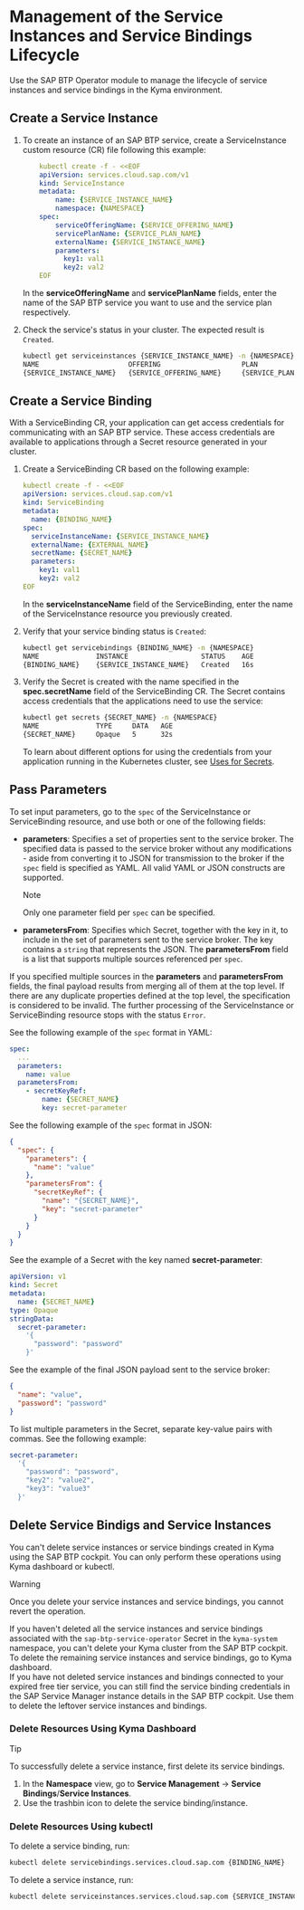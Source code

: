 # Management of the Service Instances and Service Bindings Lifecycle

Use the SAP BTP Operator module to manage the lifecycle of service instances and service bindings in the Kyma environment.

## Create a Service Instance

1.  To create an instance of an SAP BTP service, create a ServiceInstance custom resource (CR) file following this example:

    ```yaml
        kubectl create -f - <<EOF 
        apiVersion: services.cloud.sap.com/v1
        kind: ServiceInstance
        metadata:
            name: {SERVICE_INSTANCE_NAME}
            namespace: {NAMESPACE} 
        spec:
            serviceOfferingName: {SERVICE_OFFERING_NAME}
            servicePlanName: {SERVICE_PLAN_NAME}
            externalName: {SERVICE_INSTANCE_NAME}
            parameters:
              key1: val1
              key2: val2
        EOF
    ```
      In the **serviceOfferingName** and  **servicePlanName** fields, enter the name of the SAP BTP service you want to use and the service plan respectively.
    
2.  Check the service's status in your cluster. The expected result is `Created`.
   
    ```bash
    kubectl get serviceinstances {SERVICE_INSTANCE_NAME} -n {NAMESPACE}
    NAME                      OFFERING                    PLAN                     STATUS    AGE
    {SERVICE_INSTANCE_NAME}   {SERVICE_OFFERING_NAME}     {SERVICE_PLAN_NAME}      Created   44s
    ```

## Create a Service Binding

With a ServiceBinding CR, your application can get access credentials for communicating with an SAP BTP service. 
These access credentials are available to applications through a Secret resource generated in your cluster.

1. Create a ServiceBinding CR based on the following example:

      ```yaml
      kubectl create -f - <<EOF
      apiVersion: services.cloud.sap.com/v1
      kind: ServiceBinding
      metadata:
        name: {BINDING_NAME}
      spec:
        serviceInstanceName: {SERVICE_INSTANCE_NAME}
        externalName: {EXTERNAL_NAME}
        secretName: {SECRET_NAME}
        parameters:
          key1: val1
          key2: val2   
      EOF        
      ```

    In the **serviceInstanceName** field of the ServiceBinding, enter the name of the ServiceInstance resource you previously created.
    
2.  Verify that your service binding status is `Created`:

    ```bash
    kubectl get servicebindings {BINDING_NAME} -n {NAMESPACE}
    NAME              INSTANCE                  STATUS    AGE
    {BINDING_NAME}    {SERVICE_INSTANCE_NAME}   Created   16s    
    ```

3.  Verify the Secret is created with the name specified in the  **spec.secretName** field of the ServiceBinding CR. The Secret contains access credentials that the applications need to use the service:

    ```bash
    kubectl get secrets {SECRET_NAME} -n {NAMESPACE}
    NAME              TYPE     DATA   AGE
    {SECRET_NAME}     Opaque   5      32s
    ```

    To learn about different options for using the credentials from your application running in the Kubernetes cluster, see [Uses for Secrets](https://kubernetes.io/docs/concepts/configuration/secret/#uses-for-secrets).

## Pass Parameters

To set input parameters, go to the `spec` of the ServiceInstance or ServiceBinding resource, and use both or one of the following fields:
* **parameters**: Specifies a set of properties sent to the service broker.
  The specified data is passed to the service broker without any modifications - aside from converting it to JSON for transmission to the broker if the `spec` field is specified as YAML.
  All valid YAML or JSON constructs are supported. 
  > [!NOTE] 
  > Only one parameter field per `spec` can be specified.
* **parametersFrom**: Specifies which Secret, together with the key in it, to include in the set of parameters sent to the service broker.
  The key contains a `string` that represents the JSON. The **parametersFrom** field is a list that supports multiple sources referenced per `spec`.

If you specified multiple sources in the **parameters** and **parametersFrom** fields, the final payload results from merging all of them at the top level.
If there are any duplicate properties defined at the top level, the specification is considered to be invalid. 
The further processing of the ServiceInstance or ServiceBinding resource stops with the status `Error`.

See the following example of the `spec` format in YAML:

```yaml
spec:
  ...
  parameters:
    name: value
  parametersFrom:
    - secretKeyRef:
        name: {SECRET_NAME}
        key: secret-parameter
```

See the following example of the `spec` format in JSON:

```json
{
  "spec": {
    "parameters": {
      "name": "value"
    },
    "parametersFrom": {
      "secretKeyRef": {
        "name": "{SECRET_NAME}",
        "key": "secret-parameter"
      }
    }
  } 
}
```

See the example of a Secret with the key named **secret-parameter**:

```yaml
apiVersion: v1
kind: Secret
metadata:
  name: {SECRET_NAME}
type: Opaque
stringData:
  secret-parameter:
    '{
      "password": "password"
    }'
```

See the example of the final JSON payload sent to the service broker:
```json
{
  "name": "value",
  "password": "password"
}
```

To list multiple parameters in the Secret, separate key-value pairs with commas. See the following example:

```yaml
secret-parameter:
  '{
    "password": "password",
    "key2": "value2",
    "key3": "value3"
  }'
```

## Delete Service Bindigs and Service Instances

You can't delete service instances or service bindings created in Kyma using the SAP BTP cockpit. You can only perform these operations using Kyma dashboard or kubectl.

> [!WARNING]
> Once you delete your service instances and service bindings, you cannot revert the operation.

If you haven't deleted all the service instances and service bindings associated  with the `sap-btp-service-operator` Secret in the `kyma-system` namespace, you can't delete your Kyma cluster from the SAP BTP cockpit. To delete the remaining service instances and service bindings, go to Kyma dashboard.<br>
If you have not deleted service instances and bindings connected to your expired free tier service, you can still find the service binding credentials in the SAP Service Manager instance details in the SAP BTP cockpit. Use them to delete the leftover service instances and bindings.

### Delete Resources Using Kyma Dashboard

> [!TIP]
> To successfully delete a service instance, first delete its service bindings.

1. In the **Namespace** view, go to **Service Management** -> **Service Bindings**/**Service Instances**.
2. Use the trashbin icon to delete the service binding/instance.

### Delete Resources Using kubectl

To delete a service binding, run:

```bash
kubectl delete servicebindings.services.cloud.sap.com {BINDING_NAME}
```

To delete a service instance, run:

```bash
kubectl delete serviceinstances.services.cloud.sap.com {SERVICE_INSTANCE_NAME}
```
